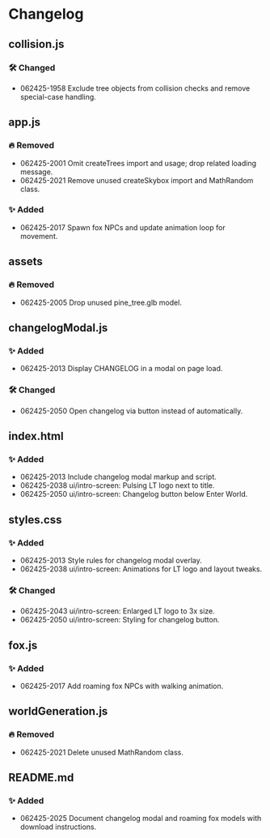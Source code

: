 # Changelog

## collision.js
### 🛠 Changed
- 062425-1958 Exclude tree objects from collision checks and remove special-case handling.

## app.js
### 🔥 Removed
- 062425-2001 Omit createTrees import and usage; drop related loading message.
- 062425-2021 Remove unused createSkybox import and MathRandom class.

### ✨ Added
- 062425-2017 Spawn fox NPCs and update animation loop for movement.

## assets
### 🔥 Removed
- 062425-2005 Drop unused pine_tree.glb model.

## changelogModal.js
### ✨ Added
- 062425-2013 Display CHANGELOG in a modal on page load.
### 🛠 Changed
- 062425-2050 Open changelog via button instead of automatically.

## index.html
### ✨ Added
- 062425-2013 Include changelog modal markup and script.
- 062425-2038 ui/intro-screen: Pulsing LT logo next to title.
- 062425-2050 ui/intro-screen: Changelog button below Enter World.

## styles.css
### ✨ Added
- 062425-2013 Style rules for changelog modal overlay.
- 062425-2038 ui/intro-screen: Animations for LT logo and layout tweaks.
### 🛠 Changed
- 062425-2043 ui/intro-screen: Enlarged LT logo to 3x size.
- 062425-2050 ui/intro-screen: Styling for changelog button.

## fox.js
### ✨ Added
- 062425-2017 Add roaming fox NPCs with walking animation.

## worldGeneration.js
### 🔥 Removed
- 062425-2021 Delete unused MathRandom class.

## README.md
### ✨ Added
- 062425-2025 Document changelog modal and roaming fox models with download instructions.

